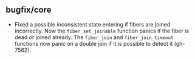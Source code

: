 ## bugfix/core

* Fixed a possible inconsistent state entering if fibers are joined incorrectly.
  Now the `fiber_set_joinable` function panics if the fiber is dead or joined
  already. The `fiber_join` and `fiber_join_timeout` functions now panic on a
  double join if it is possible to detect it (gh-7562).
